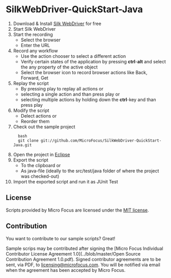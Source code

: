 # SilkWebDriver-QuickStart-Java

1. Download & Install [Silk WebDriver][2] for free
2. Start Silk WebDriver
3. Start the recording
   * Select the browser
   * Enter the URL
4. Record any workflow
   * Use the action chooser to select a different action
   * Verify certain states of the application by pressing **ctrl**-**alt** and select the any property of the active object
   * Select the browser icon to record browser actions like Back, Forward, Get
5. Replay the script
   * By pressing play to replay all actions or
   * selecting a single action and than press play or
   * selecting multiple actions by holding down the **ctrl**-key and than press play
6. Modify the script
   * Delect actions or
   * Reorder them
7. Check out the sample project
   ```
	 bash
	 git clone git://github.com/MicroFocus/SilkWebDriver-QuickStart-Java.git
	 ```
8. Open the project in [Eclipse](http://www.eclipse.org)
9. Export the script
   * To the clipboard or
   * As java-file (ideally to the src/test/java folder of where the project was checked-out)
10. Import the exported script and run it as JUnit Test

## License
Scripts provided by Micro Focus are licensed under the [MIT license](LICENSE).

## Contribution
You want to contribute to our sample scripts? Great!

Sample scrips may be contributed after signing the [Micro Focus Individual Contributor License Agreement 1.0](../blob/master/Open Source Contribution Agreement 1.0.pdf).
Signed contributor agreements are to be sent, via PDF, to <licensing@microfocus.com>.
You will be notified via email when the agreement has been accepted by Micro Focus.  

[1]: http://www.microfocus.com
[2]: http://www.microfocus.com/SilkWebDriver
